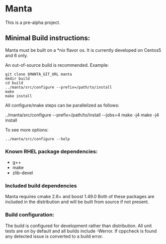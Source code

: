 # Manta

This is a pre-alpha project.


## Minimal Build instructions:

Manta must be built on a *nix flavor os. It is currently developed on Centos5 and
6 only.

An out-of-source build is recommended. Example:

    git clone $MANTA_GIT_URL manta
    mkdir build
    cd build
    ../manta/src/configure --prefix=/path/to/install
    make
    make install

All configure/make steps can be parallelized as follows:

   ../manta/src/configure --prefix=/path/to/install --jobs=4
    make -j4
    make -j4 install

To see more options:

    ../manta/src/configure --help


### Known RHEL package dependencies:
* g++
* make
* zlib-devel


### Included build dependencies
Manta requires cmake 2.8+ and boost 1.49.0 Both of these packages are included in
the distribution and will be built from source if not present.


### Build configuration:
The build is configured for development rather than distribution. All unit tests are on by default and all builds include -Werror. If cppcheck is found any detected issue is converted to a build error.

